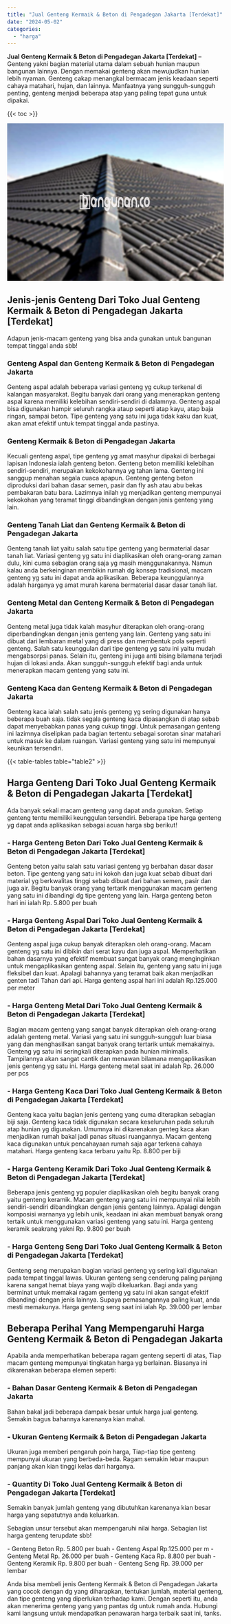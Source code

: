```yaml
---
title: "Jual Genteng Kermaik & Beton di Pengadegan Jakarta [Terdekat]"
date: "2024-05-02"
categories: 
  - "harga"
---
```


**Jual Genteng Kermaik & Beton di Pengadegan Jakarta \[Terdekat\]** – Genteng yakni bagian material utama dalam sebuah hunian maupun bangunan lainnya. Dengan memakai genteng akan mewujudkan hunian lebih nyaman. Genteng cakap menangkal bermacam jenis keadaan seperti cahaya matahari, hujan, dan lainnya. Manfaatnya yang sungguh-sungguh penting, genteng menjadi beberapa atap yang paling tepat guna untuk dipakai.

{{< toc >}}

![Jual Genteng Kermaik & Beton di Pengadegan Jakarta [Terdekat]](/images/genteng-minimalis-murah25.png)

## Jenis-jenis Genteng Dari Toko Jual Genteng Kermaik & Beton di Pengadegan Jakarta \[Terdekat\]

Adapun jenis-macam genteng yang bisa anda gunakan untuk bangunan tempat tinggal anda sbb!

### Genteng Aspal dan Genteng Kermaik & Beton di Pengadegan Jakarta

Genteng aspal adalah beberapa variasi genteng yg cukup terkenal di kalangan masyarakat. Begitu banyak dari orang yang menerapkan genteng aspal karena memiliki kelebihan sendiri-sendiri di dalamnya. Genteng aspal bisa digunakan hampir seluruh rangka ataup seperti atap kayu, atap baja ringan, sampai beton. Tipe genteng yang satu ini juga tidak kaku dan kuat, akan amat efektif untuk tempat tinggal anda pastinya.

### Genteng Kermaik & Beton di Pengadegan Jakarta

Kecuali genteng aspal, tipe genteng yg amat masyhur dipakai di berbagai lapisan Indonesia ialah genteng beton. Genteng beton memiliki kelebihan sendiri-sendiri, merupakan kekokohannya yg tahan lama. Genteng ini sanggup menahan segala cuaca apapun. Genteng genteng beton diproduksi dari bahan dasar semen, pasir dan fly ash atau abu bekas pembakaran batu bara. Lazimnya inilah yg menjadikan genteng mempunyai kekokohan yang teramat tinggi dibandingkan dengan jenis genteng yang lain.

### Genteng Tanah Liat dan Genteng Kermaik & Beton di Pengadegan Jakarta

Genteng tanah liat yaitu salah satu tipe genteng yang bermaterial dasar tanah liat. Variasi genteng yg satu ini diaplikasikan oleh orang-orang zaman dulu, kini cuma sebagian orang saja yg masih menggunakannya. Namun kalau anda berkeinginan membikin rumah dg konsep tradisional, macam genteng yg satu ini dapat anda aplikasikan. Beberapa keunggulannya adalah harganya yg amat murah karena bermaterial dasar dasar tanah liat.

### Genteng Metal dan Genteng Kermaik & Beton di Pengadegan Jakarta

Genteng metal juga tidak kalah masyhur diterapkan oleh orang-orang diperbandingkan dengan jenis genteng yang lain. Genteng yang satu ini dibuat dari lembaran metal yang di press dan membentuk pola seperti genteng. Salah satu keunggulan dari tipe genteng yg satu ini yaitu mudah mengabsorpsi panas. Selain itu, genteng ini juga anti bising bilamana terjadi hujan di lokasi anda. Akan sungguh-sungguh efektif bagi anda untuk menerapkan macam genteng yang satu ini.

### Genteng Kaca dan Genteng Kermaik & Beton di Pengadegan Jakarta

Genteng kaca ialah salah satu jenis genteng yg sering digunakan hanya beberapa buah saja. tidak segala genteng kaca dipasangkan di atap sebab dapat menyebabkan panas yang cukup tinggi. Untuk pemasangan genteng ini lazimnya diselipkan pada bagian tertentu sebagai sorotan sinar matahari untuk masuk ke dalam ruangan. Variasi genteng yang satu ini mempunyai keunikan tersendiri.

{{< table-tables table="table2" >}}

## Harga Genteng Dari Toko Jual Genteng Kermaik & Beton di Pengadegan Jakarta \[Terdekat\]

Ada banyak sekali macam genteng yang dapat anda gunakan. Setiap genteng tentu memiliki keunggulan tersendiri. Beberapa tipe harga genteng yg dapat anda aplikasikan sebagai acuan harga sbg berikut!

### \- Harga Genteng Beton Dari Toko Jual Genteng Kermaik & Beton di Pengadegan Jakarta \[Terdekat\]

Genteng beton yaitu salah satu variasi genteng yg berbahan dasar dasar beton. Tipe genteng yang satu ini kokoh dan juga kuat sebab dibuat dari material yg berkwalitas tinggi sebab dibuat dari bahan semen, pasir dan juga air. Begitu banyak orang yang tertarik menggunakan macam genteng yang satu ini dibandingi dg tipe genteng yang lain. Harga genteng beton hari ini ialah Rp. 5.800 per buah

### \- Harga Genteng Aspal Dari Toko Jual Genteng Kermaik & Beton di Pengadegan Jakarta \[Terdekat\]

Genteng aspal juga cukup banyak diterapkan oleh orang-orang. Macam genteng yg satu ini dibikin dari serat kayu dan juga aspal. Memperhatikan bahan dasarnya yang efektif membuat sangat banyak orang menginginkan untuk mengaplikasikan genteng aspal. Selain itu, genteng yang satu ini juga fleksibel dan kuat. Apalagi bahannya yang teramat baik akan menjadikan genten tadi Tahan dari api. Harga genteng aspal hari ini adalah Rp.125.000 per meter

### \- Harga Genteng Metal Dari Toko Jual Genteng Kermaik & Beton di Pengadegan Jakarta \[Terdekat\]

Bagian macam genteng yang sangat banyak diterapkan oleh orang-orang adalah genteng metal. Variasi yang satu ini sungguh-sungguh luar biasa yang dan menghasilkan sangat banyak orang tertarik untuk memakainya. Genteng yg satu ini seringkali diterapkan pada hunian minimalis. Tampilannya akan sangat cantik dan menawan bilamana mengaplikasikan jenis genteng yg satu ini. Harga genteng metal saat ini adalah Rp. 26.000 per pcs

### \- Harga Genteng Kaca Dari Toko Jual Genteng Kermaik & Beton di Pengadegan Jakarta \[Terdekat\]

Genteng kaca yaitu bagian jenis genteng yang cuma diterapkan sebagian biji saja. Genteng kaca tidak digunakan secara keseluruhan pada seluruh atap hunian yg digunakan. Umumnya ini dikarenakan genteg kaca akan menjadikan rumah bakal jadi panas situasi ruangannya. Macam genteng kaca digunakan untuk pencahayaan rumah saja agar terkena cahaya matahari. Harga genteng kaca terbaru yaitu Rp. 8.800 per biji

### \- Harga Genteng Keramik Dari Toko Jual Genteng Kermaik & Beton di Pengadegan Jakarta \[Terdekat\]

Beberapa jenis genteng yg populer diaplikasikan oleh begitu banyak orang yaitu genteng keramik. Macam genteng yang satu ini mempunyai nilai lebih sendiri-sendiri dibandingkan dengan jenis genteng lainnya. Apalagi dengan komposisi warnanya yg lebih unik, keadaan ini akan membuat banyak orang tertaik untuk menggunakan variasi genteng yang satu ini. Harga genteng keramik seakrang yakni Rp. 9.800 per buah

### \- Harga Genteng Seng Dari Toko Jual Genteng Kermaik & Beton di Pengadegan Jakarta \[Terdekat\]

Genteng seng merupakan bagian variasi genteng yg sering kali digunakan pada tempat tinggal lawas. Ukuran genteng seng cenderung paling panjang karena sangat hemat biaya yang wajib dikeluarkan. Bagi anda yang berminat untuk memakai ragam genteng yg satu ini akan sangat efektif dibandingi dengan jenis lainnya. Supaya pemasangannya paling kuat, anda mesti memakunya. Harga genteng seng saat ini ialah Rp. 39.000 per lembar

## Beberapa Perihal Yang Mempengaruhi Harga Genteng Kermaik & Beton di Pengadegan Jakarta

Apabila anda memperhatikan beberapa ragam genteng seperti di atas, Tiap macam genteng mempunyai tingkatan harga yg berlainan. Biasanya ini dikarenakan beberapa elemen seperti:

### \- Bahan Dasar Genteng Kermaik & Beton di Pengadegan Jakarta

Bahan bakal jadi beberapa dampak besar untuk harga jual genteng. Semakin bagus bahannya karenanya kian mahal.

### \- Ukuran Genteng Kermaik & Beton di Pengadegan Jakarta

Ukuran juga memberi pengaruh poin harga, Tiap-tiap tipe genteng mempunyai ukuran yang berbeda-beda. Ragam semakin lebar maupun panjang akan kian tinggi kelas dari harganya.

### \- Quantity Di Toko Jual Genteng Kermaik & Beton di Pengadegan Jakarta \[Terdekat\]

Semakin banyak jumlah genteng yang dibutuhkan karenanya kian besar harga yang sepatutnya anda keluarkan.

Sebagian unsur tersebut akan mempengaruhi nilai harga. Sebagian list harga genteng terupdate sbb!

\- Genteng Beton Rp. 5.800 per buah - Genteng Aspal Rp.125.000 per m - Genteng Metal Rp. 26.000 per buah - Genteng Kaca Rp. 8.800 per buah - Genteng Keramik Rp. 9.800 per buah - Genteng Seng Rp. 39.000 per lembar

Anda bisa membeli jenis Genteng Kermaik & Beton di Pengadegan Jakarta yang cocok dengan dg yang diharapkan, tentukan jumlah, material genteng, dan tipe genteng yang diperlukan terhadap kami. Dengan seperti itu, anda akan menerima genteng yang yang pantas dg untuk rumah anda. Hubungi kami langsung untuk mendapatkan penawaran harga terbaik saat ini, tanks.
